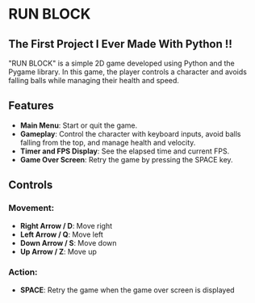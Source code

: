 # RUN BLOCK
## The First Project I Ever Made With Python !!
"RUN BLOCK" is a simple 2D game developed using Python and the Pygame library. In this game, the player controls a character and avoids falling balls while managing their health and speed.

## Features
- **Main Menu**: Start or quit the game.
- **Gameplay**: Control the character with keyboard inputs, avoid balls falling from the top, and manage health and velocity.
- **Timer and FPS Display**: See the elapsed time and current FPS.
- **Game Over Screen**: Retry the game by pressing the SPACE key.

## Controls
### Movement:
- **Right Arrow / D**: Move right
- **Left Arrow / Q**: Move left
- **Down Arrow / S**: Move down
- **Up Arrow / Z**: Move up
### Action:
- **SPACE**: Retry the game when the game over screen is displayed
